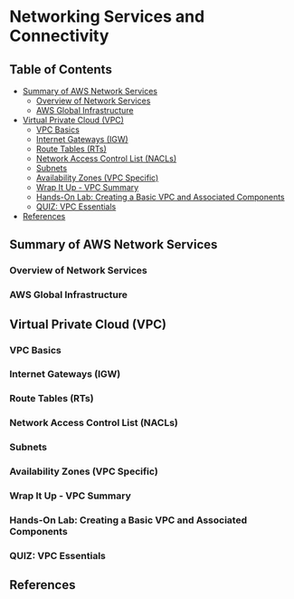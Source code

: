 # Networking Services and Connectivity


## Table of Contents
<!-- START doctoc generated TOC please keep comment here to allow auto update -->
<!-- DON'T EDIT THIS SECTION, INSTEAD RE-RUN doctoc TO UPDATE -->


- [Summary of AWS Network Services](#summary-of-aws-network-services)
  - [Overview of Network Services](#overview-of-network-services)
  - [AWS Global Infrastructure](#aws-global-infrastructure)
- [Virtual Private Cloud (VPC)](#virtual-private-cloud-vpc)
  - [VPC Basics](#vpc-basics)
  - [Internet Gateways (IGW)](#internet-gateways-igw)
  - [Route Tables (RTs)](#route-tables-rts)
  - [Network Access Control List (NACLs)](#network-access-control-list-nacls)
  - [Subnets](#subnets)
  - [Availability Zones (VPC Specific)](#availability-zones-vpc-specific)
  - [Wrap It Up - VPC Summary](#wrap-it-up---vpc-summary)
  - [Hands-On Lab: Creating a Basic VPC and Associated Components](#hands-on-lab-creating-a-basic-vpc-and-associated-components)
  - [QUIZ: VPC Essentials](#quiz-vpc-essentials)
- [References](#references)

<!-- END doctoc generated TOC please keep comment here to allow auto update -->


## Summary of AWS Network Services

### Overview of Network Services


### AWS Global Infrastructure


## Virtual Private Cloud (VPC)

### VPC Basics


### Internet Gateways (IGW)


### Route Tables (RTs)


### Network Access Control List (NACLs)


### Subnets


### Availability Zones (VPC Specific)


### Wrap It Up - VPC Summary


### Hands-On Lab: Creating a Basic VPC and Associated Components


### QUIZ: VPC Essentials


## References

